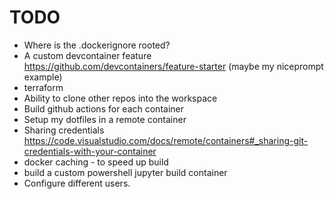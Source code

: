# TODO

* Where is the .dockerignore rooted?
* A custom devcontainer feature https://github.com/devcontainers/feature-starter (maybe my niceprompt example)
* terraform
* Ability to clone other repos into the workspace
* Build github actions for each container
* Setup my dotfiles in a remote container
* Sharing credentials https://code.visualstudio.com/docs/remote/containers#_sharing-git-credentials-with-your-container
* docker caching - to speed up build
* build a custom powershell jupyter build container
* Configure different users.